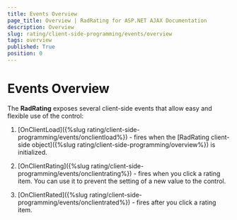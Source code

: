 ```yaml
---
title: Events Overview
page_title: Overview | RadRating for ASP.NET AJAX Documentation
description: Overview
slug: rating/client-side-programming/events/overview
tags: overview
published: True
position: 0
---
```


# Events Overview

The **RadRating** exposes several client-side events that allow easy and flexible use of the control:

1. [OnClientLoad]({%slug rating/client-side-programming/events/onclientload%}) - fires when the [RadRating client-side object]({%slug rating/client-side-programming/overview%}) is initialized.

1. [OnClientRating]({%slug rating/client-side-programming/events/onclientrating%}) - fires when you click a rating item. You can use it to prevent the setting of a new value to the control.

1. [OnClientRated]({%slug rating/client-side-programming/events/onclientrated%}) - fires after you click a rating item.
